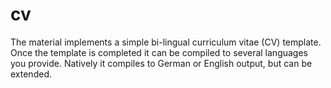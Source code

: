 # cv
The material implements a simple bi-lingual curriculum vitae (CV) template.
Once the template is completed it can be compiled to several languages you provide.
Natively it compiles to German or English output, but can be extended.
